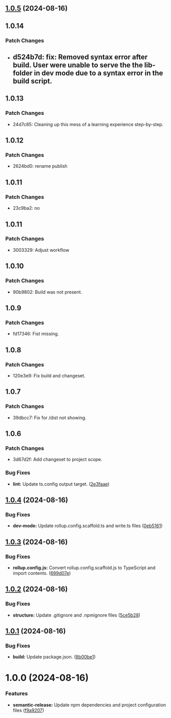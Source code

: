 ## [1.0.5](https://github.com/atorczynski/schafott-cli/compare/v1.0.4...v1.0.5) (2024-08-16)

## 1.0.14

### Patch Changes

- ## d524b7d: fix: Removed syntax error after build. User were unable to serve the the lib-folder in dev mode due to a syntax error in the build script.

## 1.0.13

### Patch Changes

- 24d7c85: Cleaning up this mess of a learning experience step-by-step.

## 1.0.12

### Patch Changes

- 2624bd0: rename publish

## 1.0.11

### Patch Changes

- 23c9ba2: no

## 1.0.11

### Patch Changes

- 3003329: Adjust workflow

## 1.0.10

### Patch Changes

- 90b9802: Build was not present.

## 1.0.9

### Patch Changes

- fd17346: Fist missing.

## 1.0.8

### Patch Changes

- 120e3e9: Fix build and changeset.

## 1.0.7

### Patch Changes

- 39dbcc7: Fix for /dist not showing.

## 1.0.6

### Patch Changes

- 3d67d2f: Add changeset to project scope.

### Bug Fixes

- **lint:** Update ts.config output target. ([2e3faae](https://github.com/atorczynski/schafott-cli/commit/2e3faae8a42db3749fe3b6a64f199aa9f24b3d26))

## [1.0.4](https://github.com/atorczynski/schafott-cli/compare/v1.0.3...v1.0.4) (2024-08-16)

### Bug Fixes

- **dev-mode:** Update rollup.config.scaffold.ts and write.ts files ([0eb5161](https://github.com/atorczynski/schafott-cli/commit/0eb51611add6be32a93bbe9f0df5eef0fd26c5a5))

## [1.0.3](https://github.com/atorczynski/schafott-cli/compare/v1.0.2...v1.0.3) (2024-08-16)

### Bug Fixes

- **rollup.config.js:** Convert rollup.config.scaffold.js to TypeScript and import contents. ([699d07e](https://github.com/atorczynski/schafott-cli/commit/699d07e2ffb7e6be793715538ea82daa220a23cb))

## [1.0.2](https://github.com/atorczynski/schafott-cli/compare/v1.0.1...v1.0.2) (2024-08-16)

### Bug Fixes

- **structure:** Update .gitignore and .npmignore files ([5ce5b28](https://github.com/atorczynski/schafott-cli/commit/5ce5b2814abdd23bb51ae91425e3142ea74f82f2))

## [1.0.1](https://github.com/atorczynski/schafott-cli/compare/v1.0.0...v1.0.1) (2024-08-16)

### Bug Fixes

- **build:** Update package.json. ([8b00be1](https://github.com/atorczynski/schafott-cli/commit/8b00be1d8f68e501e6428872fe8fcb52f4648212))

# 1.0.0 (2024-08-16)

### Features

- **semantic-release:** Update npm dependencies and project configuration files ([f9a9207](https://github.com/atorczynski/schafott-cli/commit/f9a9207b6414a6beb73f361d72a2e164c3b7ae7a))
